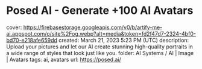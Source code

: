 # Posed AI - Generate +100 AI Avatars

cover: https://firebasestorage.googleapis.com/v0/b/artify-me-ai.appspot.com/o/site%2Fog.webp?alt=media&token=fd2f47d7-2324-4bf0-bd70-e218afe659dd
created: March 21, 2023 5:23 PM (UTC)
description: Upload your pictures and let our AI create stunning high-quality portraits in a wide range of styles that look just like you.
folder: AI Systems / AI | Image | Avatars
tags: ai, avatars
url: https://posed.ai/